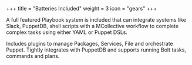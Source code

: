 +++
title = "Batteries Included"
weight = 3
icon = "gears"
+++

A full featured Playbook system is included that can integrate systems like Slack, PuppetDB, shell scripts with a MCollective workflow to complete complex tasks using either YAML or Puppet DSLs.

Includes plugins to manage Packages, Services, File and orchestrate Puppet.  Tightly integrates with PuppetDB and supports running Bolt tasks, commands and plans.
